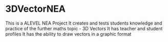 # 3DVectorNEA
This is a ALEVEL NEA Project
It creates and tests students knowledge and practice of the further maths topic - 3D Vectors
It has teacher and student profiles
It has the ability to draw vectors in a graphic format

